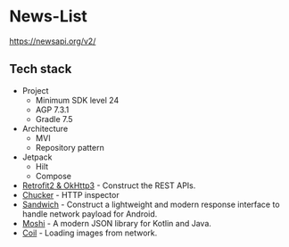 # News-List
https://newsapi.org/v2/

## Tech stack
- Project
  * Minimum SDK level 24
  * AGP 7.3.1
  * Gradle 7.5
- Architecture
  * MVI
  * Repository pattern
- Jetpack
  * Hilt
  * Compose
- [Retrofit2 & OkHttp3](https://github.com/square/retrofit) - Construct the REST APIs.
- [Chucker](https://github.com/ChuckerTeam/chucker) - HTTP inspector
- [Sandwich](https://github.com/skydoves/Sandwich) - Construct a lightweight and modern response interface to handle network payload for Android.
- [Moshi](https://github.com/square/moshi/) - A modern JSON library for Kotlin and Java.
- [Coil](https://github.com/coil-kt/coil) - Loading images from network.
